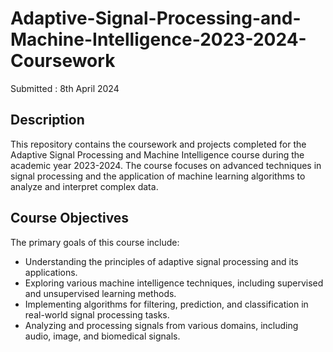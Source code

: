 # Adaptive-Signal-Processing-and-Machine-Intelligence-2023-2024-Coursework
Submitted : 8th April 2024

## **Description**

This repository contains the coursework and projects completed for the Adaptive Signal Processing and Machine Intelligence course during the academic year 2023-2024. The course focuses on advanced techniques in signal processing and the application of machine learning algorithms to analyze and interpret complex data.

## **Course Objectives**
The primary goals of this course include:

- Understanding the principles of adaptive signal processing and its applications.
- Exploring various machine intelligence techniques, including supervised and unsupervised learning methods.
- Implementing algorithms for filtering, prediction, and classification in real-world signal processing tasks.
- Analyzing and processing signals from various domains, including audio, image, and biomedical signals.
